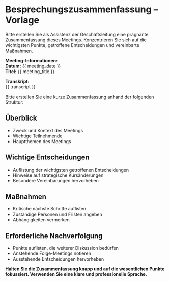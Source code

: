 # Besprechungszusammenfassung – Vorlage

Bitte erstellen Sie als Assistenz der Geschäftsleitung eine prägnante Zusammenfassung dieses Meetings. Konzentrieren Sie sich auf die wichtigsten Punkte, getroffene Entscheidungen und vereinbarte Maßnahmen.

**Meeting-Informationen:**  
**Datum:** {{ meeting_date }}  
**Titel:** {{ meeting_title }}

**Transkript:**  
{{ transcript }}

Bitte erstellen Sie eine kurze Zusammenfassung anhand der folgenden Struktur:

## Überblick
- Zweck und Kontext des Meetings  
- Wichtige Teilnehmende  
- Hauptthemen des Meetings  

## Wichtige Entscheidungen
- Auflistung der wichtigsten getroffenen Entscheidungen  
- Hinweise auf strategische Kursänderungen  
- Besondere Vereinbarungen hervorheben  

## Maßnahmen
- Kritische nächste Schritte auflisten  
- Zuständige Personen und Fristen angeben  
- Abhängigkeiten vermerken  

## Erforderliche Nachverfolgung
- Punkte auflisten, die weiterer Diskussion bedürfen  
- Anstehende Folge-Meetings notieren  
- Ausstehende Entscheidungen hervorheben  

**Halten Sie die Zusammenfassung knapp und auf die wesentlichen Punkte fokussiert. Verwenden Sie eine klare und professionelle Sprache.**
